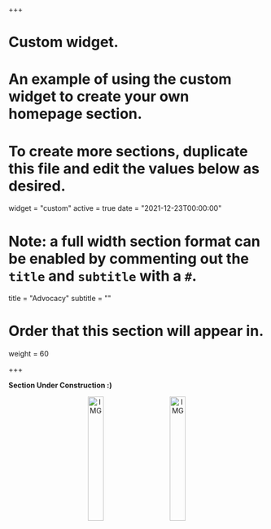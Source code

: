 +++
# Custom widget.
# An example of using the custom widget to create your own homepage section.
# To create more sections, duplicate this file and edit the values below as desired.
widget = "custom"
active = true
date = "2021-12-23T00:00:00"

# Note: a full width section format can be enabled by commenting out the `title` and `subtitle` with a `#`.
title = "Advocacy"
subtitle = ""

# Order that this section will appear in.
weight = 60

+++

<b>Section Under Construction :)</b>

<p align="center">
  <img alt="IMG" src="https://i.imgur.com/SkLqnec.jpg" width="25%">
&nbsp; &nbsp; &nbsp; &nbsp;
  <img alt="IMG" src="https://i.imgur.com/MP2eTsx.jpg" width="25%">
</p>
